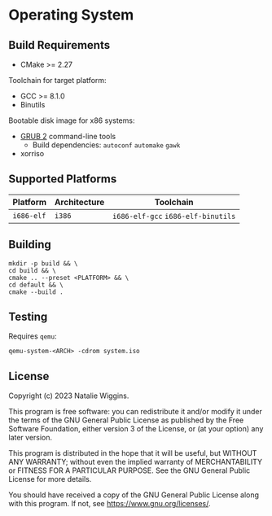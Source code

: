 # Operating System

## Build Requirements

- CMake >= 2.27

Toolchain for target platform:
- GCC >= 8.1.0
- Binutils

Bootable disk image for x86 systems:
- [GRUB 2](https://git.savannah.gnu.org/git/grub.git) command-line tools
  - Build dependencies: `autoconf` `automake` `gawk`
- xorriso

## Supported Platforms

| Platform   | Architecture | Toolchain                          |
|------------|--------------|------------------------------------|
| `i686-elf` | `i386`       | `i686-elf-gcc` `i686-elf-binutils` |

## Building

```shell
mkdir -p build && \
cd build && \
cmake .. --preset <PLATFORM> && \
cd default && \
cmake --build .
```

## Testing

Requires `qemu`:

```shell
qemu-system-<ARCH> -cdrom system.iso
```

## License

Copyright (c) 2023 Natalie Wiggins.

This program is free software: you can redistribute it and/or modify it under
the terms of the GNU General Public License as published by the Free Software
Foundation, either version 3 of the License, or (at your option) any later
version.

This program is distributed in the hope that it will be useful, but WITHOUT ANY
WARRANTY; without even the implied warranty of MERCHANTABILITY or FITNESS FOR A
PARTICULAR PURPOSE. See the GNU General Public License for more details.

You should have received a copy of the GNU General Public License along with
this program. If not, see <https://www.gnu.org/licenses/>.
